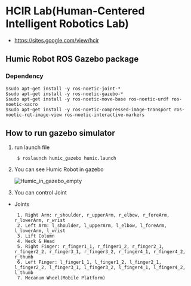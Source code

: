 # HCIR Lab(Human-Centered Intelligent Robotics Lab)
   * https://sites.google.com/view/hcir
## Humic Robot ROS Gazebo package

### Dependency
    $sudo apt-get install -y ros-noetic-joint-*
    $sudo apt-get install -y ros-noetic-gazebo-*
    $sudo apt-get install -y ros-noetic-move-base ros-noetic-urdf ros-noetic-xacro
    $sudo apt-get install -y ros-noetic-compressed-image-transport ros-noetic-rqt-image-view ros-noetic-interactive-markers
    
## How to run gazebo simulator
1. run launch file
      
        $ roslaunch humic_gazebo humic.launch

2. You can see Humic Robot in gazebo
    
    ![Humic_in_gazebo_empty](https://user-images.githubusercontent.com/37207332/111419168-4e7c1e80-872c-11eb-9de5-afb159a405f5.png)

3. You can control Joint
  * Joints
         
         1. Right Arm: r_shoulder, r_upperArm, r_elbow, r_foreArm, r_lowerArm, r_wrist
         2. Left Arm: l_shoulder, l_upperArm, l_elbow, l_foreArm, l_lowerArm, l_wrist
         3. Lift Column
         4. Neck & Head
         5. Right Finger: r_finger1_1, r_finger1_2, r_finger2_1, r_finger2_2, r_finger3_1, r_finger3_2, r_finger4_1, r_finger4_2, r_thumb
         6. Left Finger: l_finger1_1, l_finger1_2, l_finger2_1, l_finger2_2, l_finger3_1, l_finger3_2, l_finger4_1, l_finger4_2, l_thumb
         7. Mecanum Wheel(Mobile Platform)
